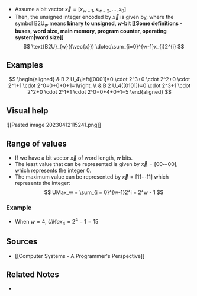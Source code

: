 - Assume a bit vector $\vec{x}=\left[x_{w-1}, x_{w-2}, \ldots, x_0\right]$
- Then, the unsigned integer encoded by $\vec{x}$ is given by, where the symbol $\text{B2U}_w$ means **binary to unsigned, $w$-bit [[Some definitions - buses, word size, main memory, program counter, operating system|word size]]**
$$
\text{B2U}_{w}({\vec{x}}) \doteq\sum_{i=0}^{w-1}x_{i}2^{i}
$$

## Examples
$$
\begin{aligned}
& B 2 U_4\left([0001]=0 \cdot 2^3+0 \cdot 2^2+0 \cdot 2^1+1 \cdot 2^0=0+0+0+1=1\right. \\
& B 2 U_4([0101])=0 \cdot 2^3+1 \cdot 2^2+0 \cdot 2^1+1 \cdot 2^0=0+4+0+1=5
\end{aligned}
$$

## Visual help
![[Pasted image 20230412115241.png]]

## Range of values
- If we have a bit vector $\vec{x}$ of word length, $w$ bits.
- The least value that can be represented is given by $\vec{x} = [00\cdots 00]$, which represents the integer $0$.
- The maximum value can be represented by $\vec{x} = [11 \cdots 11]$ which represents the integer:
$$
UMax_w = \sum_{i = 0}^{w-1}2^i = 2^w - 1
$$

### Example
- When $w=4$, $UMax_4 = 2^4 - 1 = 15$

## Sources
- [[Computer Systems - A Programmer's Perspective]]

## Related Notes
- 